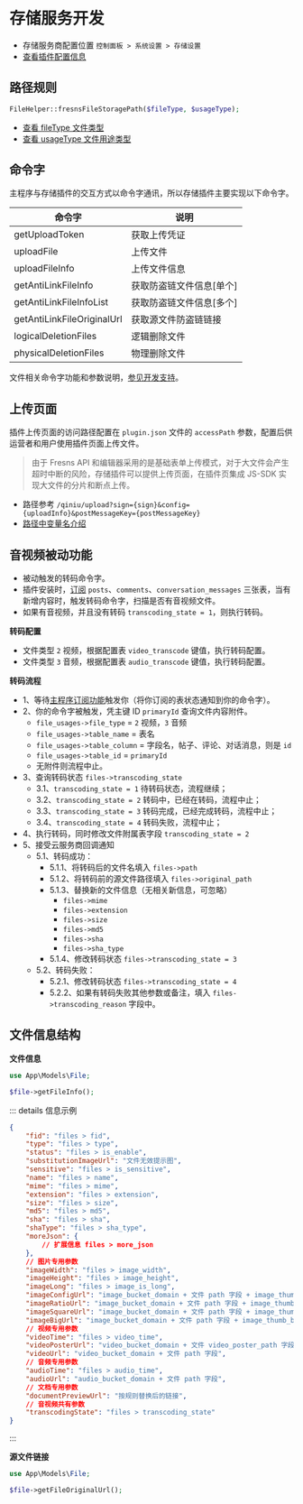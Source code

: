 # 存储服务开发

- 存储服务商配置位置 `控制面板 > 系统设置 > 存储设置`
- [查看插件配置信息](../../database/keyname/storage.md)

## 路径规则

```php
FileHelper::fresnsFileStoragePath($fileType, $usageType);
```

- [查看 fileType 文件类型](../../database/number.md#文件类型)
- [查看 usageType 文件用途类型](../../database/number.md#文件用途类型)

## 命令字

主程序与存储插件的交互方式以命令字通讯，所以存储插件主要实现以下命令字。

| 命令字 | 说明 |
| --- | --- |
| getUploadToken | 获取上传凭证 |
| uploadFile | 上传文件 |
| uploadFileInfo | 上传文件信息 |
| getAntiLinkFileInfo | 获取防盗链文件信息[单个] |
| getAntiLinkFileInfoList | 获取防盗链文件信息[多个] |
| getAntiLinkFileOriginalUrl | 获取源文件防盗链链接 |
| logicalDeletionFiles | 逻辑删除文件 |
| physicalDeletionFiles | 物理删除文件 |

文件相关命令字功能和参数说明，[参见开发支持](../../supports/cmd-word/file.md)。

## 上传页面

插件上传页面的访问路径配置在 `plugin.json` 文件的 `accessPath` 参数，配置后供运营者和用户使用插件页面上传文件。

> 由于 Fresns API 和编辑器采用的是基础表单上传模式，对于大文件会产生超时中断的风险，存储插件可以提供上传页面，在插件页集成 JS-SDK 实现大文件的分片和断点上传。

- 路径参考 `/qiniu/upload?sign={sign}&config={uploadInfo}&postMessageKey={postMessageKey}`
- [路径中变量名介绍](../callback/variables.md)

## 音视频被动功能

- 被动触发的转码命令字。
- 插件安装时，[订阅](functions.md) `posts`、`comments`、`conversation_messages` 三张表，当有新增内容时，触发转码命令字，扫描是否有音视频文件。
- 如果有音视频，并且没有转码 `transcoding_state = 1`，则执行转码。

**转码配置**

- 文件类型 `2` 视频，根据配置表 `video_transcode` 键值，执行转码配置。
- 文件类型 `3` 音频，根据配置表 `audio_transcode` 键值，执行转码配置。

**转码流程**

- 1、等待[主程序订阅功能](functions.md)触发你（将你订阅的表状态通知到你的命令字）。
- 2、你的命令字被触发，凭主键 ID `primaryId` 查询文件内容附件。
    - `file_usages->file_type` = `2` 视频，`3` 音频
    - `file_usages->table_name` = 表名
    - `file_usages->table_column` = 字段名，帖子、评论、对话消息，则是 `id`
    - `file_usages->table_id` = `primaryId`
    - 无附件则流程中止。
- 3、查询转码状态 `files->transcoding_state`
    - 3.1、`transcoding_state = 1` 待转码状态，流程继续；
    - 3.2、`transcoding_state = 2` 转码中，已经在转码，流程中止；
    - 3.3、`transcoding_state = 3` 转码完成，已经完成转码，流程中止；
    - 3.4、`transcoding_state = 4` 转码失败，流程中止；
- 4、执行转码，同时修改文件附属表字段 `transcoding_state = 2`
- 5、接受云服务商回调通知
    - 5.1、转码成功：
        - 5.1.1、将转码后的文件名填入 `files->path`
        - 5.1.2、将转码前的源文件路径填入 `files->original_path`
        - 5.1.3、替换新的文件信息（无相关新信息，可忽略）
            - `files->mime`
            - `files->extension`
            - `files->size`
            - `files->md5`
            - `files->sha`
            - `files->sha_type`
        - 5.1.4、修改转码状态 `files->transcoding_state = 3`
    - 5.2、转码失败：
        - 5.2.1、修改转码状态 `files->transcoding_state = 4`
        - 5.2.2、如果有转码失败其他参数或备注，填入 `files->transcoding_reason` 字段中。

## 文件信息结构

**文件信息**

```php
use App\Models\File;

$file->getFileInfo();
```

::: details 信息示例
```json
{
    "fid": "files > fid",
    "type": "files > type",
    "status": "files > is_enable",
    "substitutionImageUrl": "文件无效提示图",
    "sensitive": "files > is_sensitive",
    "name": "files > name",
    "mime": "files > mime",
    "extension": "files > extension",
    "size": "files > size",
    "md5": "files > md5",
    "sha": "files > sha",
    "shaType": "files > sha_type",
    "moreJson": {
        // 扩展信息 files > more_json
    },
    // 图片专用参数
    "imageWidth": "files > image_width",
    "imageHeight": "files > image_height",
    "imageLong": "files > image_is_long",
    "imageConfigUrl": "image_bucket_domain + 文件 path 字段 + image_thumb_config",
    "imageRatioUrl": "image_bucket_domain + 文件 path 字段 + image_thumb_ratio",
    "imageSquareUrl": "image_bucket_domain + 文件 path 字段 + image_thumb_square",
    "imageBigUrl": "image_bucket_domain + 文件 path 字段 + image_thumb_big",
    // 视频专用参数
    "videoTime": "files > video_time",
    "videoPosterUrl": "video_bucket_domain + 文件 video_poster_path 字段",
    "videoUrl": "video_bucket_domain + 文件 path 字段",
    // 音频专用参数
    "audioTime": "files > audio_time",
    "audioUrl": "audio_bucket_domain + 文件 path 字段",
    // 文档专用参数
    "documentPreviewUrl": "按规则替换后的链接",
    // 音视频共有参数
    "transcodingState": "files > transcoding_state"
}
```
:::

**源文件链接**

```php
use App\Models\File;

$file->getFileOriginalUrl();
```
